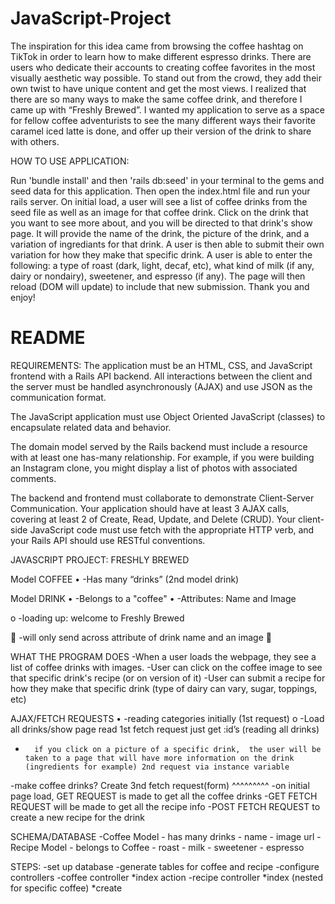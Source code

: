 # JavaScript-Project

The inspiration for this idea came from browsing the coffee hashtag on TikTok in order to learn how to make different espresso drinks. There are users who dedicate their accounts to creating coffee favorites in the most visually aesthetic way possible. To stand out from the crowd, they add their own twist to have unique content and get the most views. I realized that there are so many ways to make the same coffee drink, and therefore I came up with “Freshly Brewed”. I wanted my application to serve as a space for fellow coffee adventurists to see the many different ways their favorite caramel iced latte is done, and offer up their version of the drink to share with others.

HOW TO USE APPLICATION: 

Run 'bundle install' and then 'rails db:seed' in your terminal to the gems and seed data for this application. Then open the index.html file and run your rails server. On initial load, a user will see a list of coffee drinks from the seed file as well as an image for that coffee drink. Click on the drink that you want to see more about, and you will be directed to that drink's show page. It will provide the name of the drink, the picture of the drink, and a variation of ingrediants for that drink. A user is then able to submit their own variation for how they make that specific drink. A user is able to enter the following: a type of roast (dark, light, decaf, etc), what kind of milk (if any, dairy or nondairy), sweetener, and espresso (if any). The page will then reload (DOM will update) to include that new submission. Thank you and enjoy! 

# README
REQUIREMENTS: 
The application must be an HTML, CSS, and JavaScript frontend with a Rails API backend. All interactions between the client and the server must be handled asynchronously (AJAX) and use JSON as the communication format.

The JavaScript application must use Object Oriented JavaScript (classes) to encapsulate related data and behavior.

The domain model served by the Rails backend must include a resource with at least one has-many relationship. For example, if you were building an Instagram clone, you might display a list of photos with associated comments.

The backend and frontend must collaborate to demonstrate Client-Server Communication. Your application should have at least 3 AJAX calls, covering at least 2 of Create, Read, Update, and Delete (CRUD). Your client-side JavaScript code must use fetch with the appropriate HTTP verb, and your Rails API should use RESTful conventions.

JAVASCRIPT PROJECT: FRESHLY BREWED

Model COFFEE
•   -Has many “drinks” (2nd model drink)

Model DRINK
•   -Belongs to a "coffee" 
•   -Attributes: Name and Image

o   -loading up: welcome to Freshly Brewed

   -will only send across attribute of drink name and an image
   

WHAT THE PROGRAM DOES
-When a user loads the webpage, they see a list of coffee drinks with images. 
-User can click on the coffee image to see that specific drink's recipe (or on version of it)
-User can submit a recipe for how they make that specific drink (type of dairy can vary, sugar, toppings, etc)

AJAX/FETCH REQUESTS
•       -reading categories initially (1st request) 
          o -Load all drinks/show page read 1st fetch request just get :id’s (reading all drinks)
-       if you click on a picture of a specific drink,  the user will be taken to a page that will have more information on the drink (ingredients for example) 2nd request via instance variable 
-make coffee drinks? Create 3nd fetch request(form)
^^^^^^^^^
-on initial page load, GET REQUEST is made to get all the coffee drinks
-GET FETCH REQUEST will be made to get all the recipe info 
-POST FETCH REQUEST to create a new recipe for the drink

SCHEMA/DATABASE
-Coffee Model
    - has many drinks
    - name
    - image url
-Recipe Model 
    - belongs to Coffee 
    - roast 
    - milk
    - sweetener
    - espresso 

STEPS: 
-set up database
    -generate tables for coffee and recipe
-configure controllers
    -coffee controller
        *index action
    -recipe controller
        *index (nested for specific coffee)
        *create
